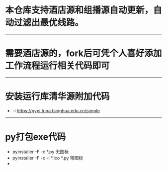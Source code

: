 # 本仓库支持酒店源和组播源自动更新，自动过滤出最优线路。

*************************

# 需要酒店源的，fork后可凭个人喜好添加工作流程运行相关代码即可

*************************
# 安装运行库清华源附加代码
 *  -i https://pypi.tuna.tsinghua.edu.cn/simple

*************************
 # py打包exe代码
* pyinstaller -F -c *.py   无图标
* pyinstaller -F -c -i *.ico *.py   带图标
* 
